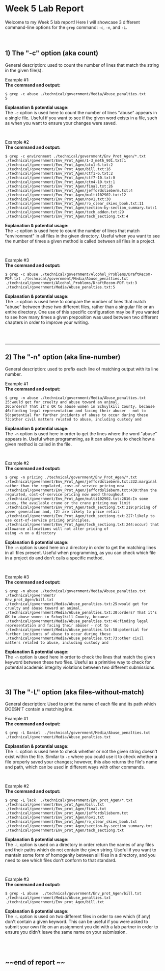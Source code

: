 # Week 5 Lab Report
Welcome to my Week 5 lab report! Here I will showcase 3 different command-line options for the `grep` command: `-c`, `-n`, and `-L`.  
<br />
<br />

## 1) The "-c" option (aka count)
General description: used to count the number of lines that match the string in the given file(s).

Example #1:\
**The command and output:**

```
$ grep -c abuse ./technical/government/Media/Abuse_penalties.txt
5 
```

**Explanation & potential usage:**\
The `-c` option is used here to count the number of lines "abuse" appears in a single file. Useful if you want to see if the given word exists in a file, such as when you want to ensure your changes were saved.

<br/>

Example #2\
**The command and output:**

```
$ grep -c environment ./technical/government/Env_Prot_Agen/*.txt
./technical/government/Env_Prot_Agen/1-3_meth_901.txt:1
./technical/government/Env_Prot_Agen/atx1-6.txt:2
./technical/government/Env_Prot_Agen/bill.txt:16
./technical/government/Env_Prot_Agen/ctf1-6.txt:2
./technical/government/Env_Prot_Agen/ctf7-10.txt:0
./technical/government/Env_Prot_Agen/ctm4-10.txt:1
./technical/government/Env_Prot_Agen/final.txt:26
./technical/government/Env_Prot_Agen/jeffordslieberm.txt:4
./technical/government/Env_Prot_Agen/multi102902.txt:12
./technical/government/Env_Prot_Agen/nov1.txt:30
./technical/government/Env_Prot_Agen/ro_clear_skies_book.txt:11
./technical/government/Env_Prot_Agen/section-by-section_summary.txt:1
./technical/government/Env_Prot_Agen/tech_adden.txt:29
./technical/government/Env_Prot_Agen/tech_sectiong.txt:4
```

**Explanation & potential usage:**\
The `-c` option is used here to count the number of lines that match "environment" in all files in the given directory. Useful when you want to see the number of times a given method is called between all files in a project.

<br/>

Example #3\
**The command and output:**

```
$ grep -c abuse ./technical/government/Alcohol_Problems/DraftRecom-PDF.txt ./technical/government/Media/Abuse_penalties.txt
./technical/government/Alcohol_Problems/DraftRecom-PDF.txt:3
./technical/government/Media/Abuse_penalties.txt:5
```

**Explanation & potential usage:**\
The `-c` option is used here to compare the number of lines that match "abuse" between these two different files, rather than a singular file or an entire directory. One use of this specific configuration may be if you wanted to see how many times a given preposition was used between two different chapters in order to improve your writing.

<br/>
<br/>

---
## 2) The "-n" option (aka line-number)
General description: used to prefix each line of matching output with its line number.

Example #1\
**The command and output:**

```
$ grep -n abuse ./technical/government/Media/Abuse_penalties.txt
25:would get for cruelty and abuse toward an animal.
30:orders? That it's OK to abuse women in Schuylkill County, because
46:finding legal representation and facing their abuser - not to
58:potential for further incidents of abuse to occur during these
73:other civil matters related to abuse, including custody and
```

**Explanation & potential usage:**\
The `-n` option is used here in order to get the lines where the word "abuse" appears in. Useful when programming, as it can allow you to check how a given method is called in the file.

<br/>

Example #2\
**The command and output:**

```
$ grep -n pricing ./technical/government/Env_Prot_Agen/*.txt
./technical/government/Env_Prot_Agen/jeffordslieberm.txt:332:marginal rather than the regulated, cost-of-service pricing now
./technical/government/Env_Prot_Agen/jeffordslieberm.txt:439:than the regulated, cost-of-service pricing now used throughout
./technical/government/Env_Prot_Agen/multi102902.txt:2816:In some cases, the available crane or the crane pricing may limit
./technical/government/Env_Prot_Agen/tech_sectiong.txt:219:pricing of power generation and, (2) are likely to price retail
./technical/government/Env_Prot_Agen/tech_sectiong.txt:227:likely to use cost-of-service pricing principles.
./technical/government/Env_Prot_Agen/tech_sectiong.txt:244:occur) that allowance allocations will not alter pricing of
using -n on a directory
```

**Explanation & potential usage:**\
The `-n` option is used here on a directory in order to get the matching lines in all files present. Useful when programming, as you can check which file in a project do and don't calls a specific method.

<br/>


Example #3\
**The command and output:**

```
$ grep -n abuse ./technical/government/Media/Abuse_penalties.txt ./technical/government/
Env_prot_Agen/bill.txt
./technical/government/Media/Abuse_penalties.txt:25:would get for cruelty and abuse toward an animal.
./technical/government/Media/Abuse_penalties.txt:30:orders? That it's OK to abuse women in Schuylkill County, because
./technical/government/Media/Abuse_penalties.txt:46:finding legal representation and facing their abuser - not to
./technical/government/Media/Abuse_penalties.txt:58:potential for further incidents of abuse to occur during these
./technical/government/Media/Abuse_penalties.txt:73:other civil matters related to abuse, including custody and
```

**Explanation & potential usage:**\
The `-n` option is used here in order to check the lines that match the given keyword between these two files. Useful as a primitive way to check for potential academic integrity violations between two different submissions.

<br/>

## 3) The "-L" option (aka files-without-match)
General description: Used to print the name of each file and its path which DOESN'T contain a matching line. 

Example #1\
**The command and output:**

```
$ grep -L Daniel  ./technical/government/Media/Abuse_penalties.txt
./technical/government/Media/Abuse_penalties.txt
```

**Explanation & potential usage:**\
The `-L` option is used here to check whether or not the given string doesn't exist within the file. Similar to `-c` where you could use it to check whether a file properly saved your changes; however, this also returns the file's name and path, which can be used in different ways with other commands.

<br/>

Example #2\
**The command and output:**

```
$ grep -L lack  ./technical/government/Env_prot_Agen/*.txt
./technical/government/Env_prot_Agen/bill.txt
./technical/government/Env_prot_Agen/final.txt
./technical/government/Env_prot_Agen/jeffordslieberm.txt
./technical/government/Env_prot_Agen/nov1.txt
./technical/government/Env_prot_Agen/ro_clear_skies_book.txt
./technical/government/Env_prot_Agen/section-by-section_summary.txt
./technical/government/Env_prot_Agen/tech_sectiong.txt
```

**Explanation & potential usage:**\
The `-L` option is used on a directory in order return the names of any files and their paths which do not contain the given string. Useful if you want to mantain some form of homogenity between all files in a directory, and you need to see which files don't conform to that standard.

<br/>


Example #3\
**The command and output:**

```
$ grep -L abuse  ./technical/government/Env_prot_Agen/bill.txt ./technical/government/Media/Abuse_penalties.txt
./technical/government/Env_prot_Agen/bill.txt
```

**Explanation & potential usage:**\
The `-L` option is used on two different files in order to see which (if any) don't contain a given keyword. This can be useful if you were asked to submit your own file on an assignment you did with a lab partner in order to ensure you didn't leave the same name on your submission.

<br/>
<br/>

## ~~end of report ~~